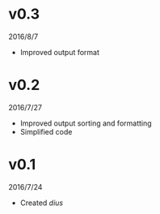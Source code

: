 # v0.3
2016/8/7
- Improved output format

# v0.2
2016/7/27
- Improved output sorting and formatting
- Simplified code

# v0.1
2016/7/24
- Created *dius*